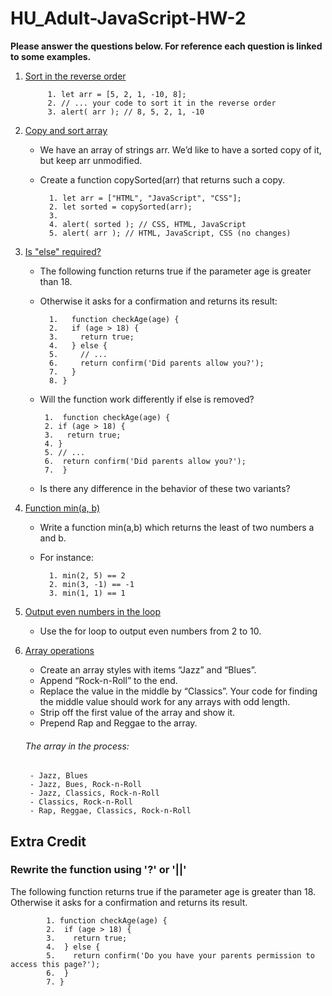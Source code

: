 # HU_Adult-JavaScript-HW-2
**__Please answer the questions below. For reference each question is linked to some examples.__**

1. [Sort in the reverse order](https://github.com/Jay4stem/HU_Adult-JavaScript-Examples/blob/master/Examples1.md#reverse-array)
            
            1. let arr = [5, 2, 1, -10, 8];
            2. // ... your code to sort it in the reverse order
            3. alert( arr ); // 8, 5, 2, 1, -10
    
2. [Copy and sort array](https://github.com/Jay4stem/HU_Adult-JavaScript-Examples/blob/master/Examples1.md#sort-the-array)
    - We have an array of strings arr. We’d like to have a sorted copy of it, but keep arr unmodified.
    - Create a function copySorted(arr) that returns such a copy.
      
            1. let arr = ["HTML", "JavaScript", "CSS"];
            2. let sorted = copySorted(arr);
            3. 
            4. alert( sorted ); // CSS, HTML, JavaScript
            5. alert( arr ); // HTML, JavaScript, CSS (no changes)
    
3. [Is "else" required?](https://github.com/Jay4stem/HU_Adult-JavaScript-Examples/blob/master/Examples1.md#else-required)
    - The following function returns true if the parameter age is greater than 18.
    - Otherwise it asks for a confirmation and returns its result:

            1.   function checkAge(age) {
            2.   if (age > 18) {
            3.     return true;
            4.   } else {
            5.     // ...
            6.     return confirm('Did parents allow you?');
            7.   }
            8. }
            
     - Will the function work differently if else is removed?
            
            1.  function checkAge(age) {
            2. if (age > 18) {
            3.   return true;
            4. }
            5. // ...
            6.  return confirm('Did parents allow you?');
            7.  } 
            
      - Is there any difference in the behavior of these two variants?
      
3. [Function min(a, b)](https://github.com/Jay4stem/HU_Adult-JavaScript-Examples/blob/master/Examples1.md#function-min)
   
    - Write a function min(a,b) which returns the least of two numbers a and b.
    - For instance:
            
            1. min(2, 5) == 2
            2. min(3, -1) == -1
            3. min(1, 1) == 1
            
4. [Output even numbers in the loop](https://github.com/Jay4stem/HU_Adult-JavaScript-Examples/blob/master/Examples1.md#nesting-for-loops)
    - Use the for loop to output even numbers from 2 to 10.
    
5. [Array operations](https://github.com/Jay4stem/HU_Adult-JavaScript-Examples/blob/master/Examples1.md#array-operations)
    
    - Create an array styles with items “Jazz” and “Blues”.
    - Append “Rock-n-Roll” to the end.
    - Replace the value in the middle by “Classics”. Your code for finding the middle value should work for any arrays with odd length.
    - Strip off the first value of the array and show it.
    - Prepend Rap and Reggae to the array.

    ###### The array in the process:
        - Jazz, Blues
        - Jazz, Bues, Rock-n-Roll
        - Jazz, Classics, Rock-n-Roll
        - Classics, Rock-n-Roll
        - Rap, Reggae, Classics, Rock-n-Roll
        
## Extra Credit

### Rewrite the function using '?' or '||'

   The following function returns true if the parameter age is greater than 18. Otherwise it asks for a confirmation and returns its result.

            1. function checkAge(age) {
            2.  if (age > 18) {
            3.    return true;
            4.  } else {
            5.    return confirm('Do you have your parents permission to access this page?');
            6.  }
            7. }
